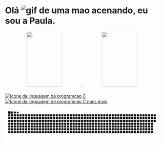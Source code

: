 # Olá <img width="20%" alt = "gif de uma mao acenando" src="https://raw.githubusercontent.com/kaueMarques/kaueMarques/master/hi.gif" >, eu sou a Paula.

<div align = center> 
  <!-- Quadro de stars-->
  <a href = "https://github.com/Paula-Talim">
  <img height="180em" img width="48%" src="https://github-readme-stats.vercel.app/api?username=Paula-Talim&show_icons=true&theme=radical&include_all_commits=true&count_private=true"/>
  <!-- Quadro de linguagens mais usadas -->
  <img height="180em" img width="48%" src="https://github-readme-stats.vercel.app/api/top-langs/?username=Paula-Talim&layout=compact&langs_count=7&theme=radical"/>
</div>

<!-- Icones de linguagens que eu uso-->
<div style = "display: inline_block"> <br>
  <img align = "center" alt = "Icone da linguagem de programcao C" height="50" width="40" src="https://cdn.jsdelivr.net/gh/devicons/devicon/icons/c/c-original.svg">
  <img align="center" alt = "Icone da linguagem de programcao C mais mais" height="50" width="40" src="https://cdn.jsdelivr.net/gh/devicons/devicon/icons/cplusplus/cplusplus-original.svg">

</div>

![Snake animation](https://github.com/Paula-Talim/Paula-Talim/blob/output/github-contribution-grid-snake.svg)
 
